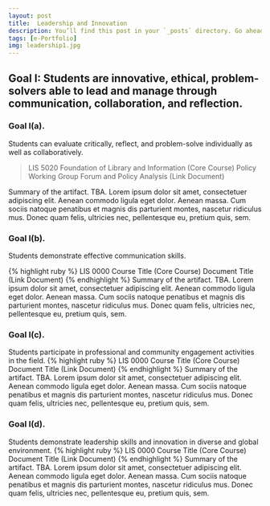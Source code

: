 ```yaml
---
layout: post
title:  Leadership and Innovation
description: You’ll find this post in your `_posts` directory. Go ahead and edit it and re-build the site to see your changes. # Add post description (optional)
tags: [e-Portfolio]
img: leadership1.jpg
---
```

## Goal I: Students are innovative, ethical, problem-solvers able to lead and manage through communication, collaboration, and reflection.

### Goal I(a).
Students can evaluate critically, reflect, and problem-solve individually as well as collaboratively.


>LIS 5020 Foundation of Library and Information (Core Course)
>Policy Working Group Forum and Policy Analysis (Link Document)


Summary of the artifact. TBA. Lorem ipsum dolor sit amet, consectetuer adipiscing elit. Aenean commodo ligula eget dolor. Aenean massa. Cum sociis natoque penatibus et magnis dis parturient montes, nascetur ridiculus mus. Donec quam felis, ultricies nec, pellentesque eu, pretium quis, sem.

### Goal I(b).
Students demonstrate effective communication skills.

{% highlight ruby %}
LIS 0000 Course Title (Core Course)
Document Title (Link Document)
{% endhighlight %}
Summary of the artifact. TBA. Lorem ipsum dolor sit amet, consectetuer adipiscing elit. Aenean commodo ligula eget dolor. Aenean massa. Cum sociis natoque penatibus et magnis dis parturient montes, nascetur ridiculus mus. Donec quam felis, ultricies nec, pellentesque eu, pretium quis, sem.

### Goal I(c). 
Students participate in professional and community engagement activities in the field.
{% highlight ruby %}
LIS 0000 Course Title (Core Course)
Document Title (Link Document)
{% endhighlight %}
Summary of the artifact. TBA. Lorem ipsum dolor sit amet, consectetuer adipiscing elit. Aenean commodo ligula eget dolor. Aenean massa. Cum sociis natoque penatibus et magnis dis parturient montes, nascetur ridiculus mus. Donec quam felis, ultricies nec, pellentesque eu, pretium quis, sem.

### Goal I(d). 
Students demonstrate leadership skills and innovation in diverse and global environment.
{% highlight ruby %}
LIS 0000 Course Title (Core Course)
Document Title (Link Document)
{% endhighlight %}
Summary of the artifact. TBA. Lorem ipsum dolor sit amet, consectetuer adipiscing elit. Aenean commodo ligula eget dolor. Aenean massa. Cum sociis natoque penatibus et magnis dis parturient montes, nascetur ridiculus mus. Donec quam felis, ultricies nec, pellentesque eu, pretium quis, sem.


<!--Check out the [Jekyll docs][jekyll-docs] for more info on how to get the most out of Jekyll. File all bugs/feature requests at [Jekyll’s GitHub repo][jekyll-gh]. If you have questions, you can ask them on [Jekyll Talk][jekyll-talk].-->

[jekyll-docs]: https://jekyllrb.com/docs/home
[jekyll-gh]:   https://github.com/jekyll/jekyll
[jekyll-talk]: https://talk.jekyllrb.com/
